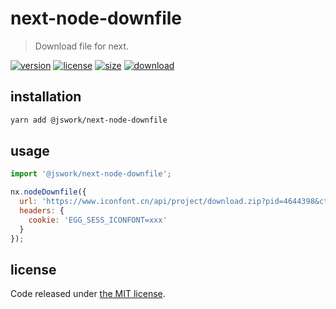 # next-node-downfile
> Download file for next.

[![version][version-image]][version-url]
[![license][license-image]][license-url]
[![size][size-image]][size-url]
[![download][download-image]][download-url]

## installation
```bash
yarn add @jswork/next-node-downfile
```

## usage
```js
import '@jswork/next-node-downfile';

nx.nodeDownfile({
  url: 'https://www.iconfont.cn/api/project/download.zip?pid=4644398&ctoken=ldvj2ogXUEvE6mDiLwqJ7BS3',
  headers: {
    cookie: 'EGG_SESS_ICONFONT=xxx'
  }
});
```

## license
Code released under [the MIT license](https://github.com/afeiship/next-node-downfile/blob/master/LICENSE.txt).

[version-image]: https://img.shields.io/npm/v/@jswork/next-node-downfile
[version-url]: https://npmjs.org/package/@jswork/next-node-downfile

[license-image]: https://img.shields.io/npm/l/@jswork/next-node-downfile
[license-url]: https://github.com/afeiship/next-node-downfile/blob/master/LICENSE.txt

[size-image]: https://img.shields.io/bundlephobia/minzip/@jswork/next-node-downfile
[size-url]: https://github.com/afeiship/next-node-downfile/blob/master/dist/next-node-downfile.min.js

[download-image]: https://img.shields.io/npm/dm/@jswork/next-node-downfile
[download-url]: https://www.npmjs.com/package/@jswork/next-node-downfile
